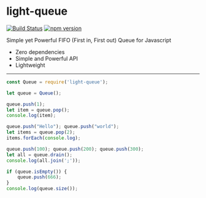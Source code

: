 # light-queue
[![Build Status](https://badge.buildkite.com/39d5c21d09d3f7b3f0db463783a64a676b4894e57b31f166a4.svg)](https://buildkite.com/mmujic/light-queue) [![npm version](https://badge.fury.io/js/light-queue.svg)](https://badge.fury.io/js/light-queue)

Simple yet Powerful FIFO (First in, First out) Queue for Javascript
* Zero dependencies
* Simple and Powerful API
* Lightweight

___

```javascript
const Queue = require('light-queue');

let queue = Queue();

queue.push(1);
let item = queue.pop();
console.log(item);

queue.push("Hello"); queue.push("world");
let items = queue.pop(2);
items.forEach(console.log);

queue.push(100); queue.push(200); queue.push(300);
let all = queue.drain();
console.log(all.join(';'));

if (queue.isEmpty()) {
    queue.push(666);
}
console.log(queue.size());
```

